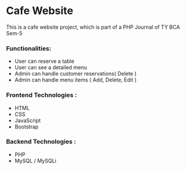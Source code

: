 # Cafe Website
This is a cafe website project, which is part of a PHP Journal of TY BCA Sem-5

### Functionalities:
- User can reserve a table
- User can see a detailed menu
- Admin can handle customer reservations( Delete )
- Admin can handle menu items ( Add, Delete, Edit )

### Frontend Technologies : 
- HTML
- CSS
- JavaScript
- Bootstrap

### Backend Technologies : 
- PHP
- MySQL / MySQLi
